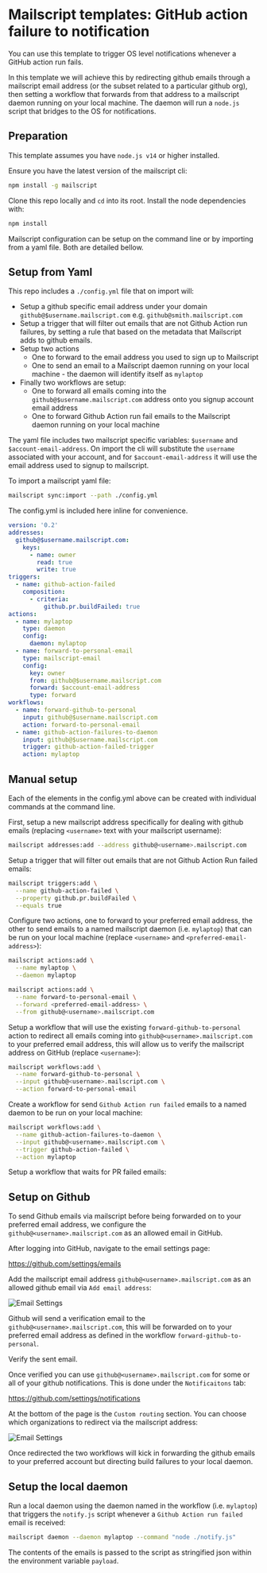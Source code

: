 # Mailscript templates: GitHub action failure to notification

You can use this template to trigger OS level notifications whenever a GitHub action run fails.

In this template we will achieve this by redirecting github emails through a mailscript email address (or the subset related to a particular github org), then setting a workflow that forwards from that address to a mailscript daemon running on your local machine. The daemon will run a `node.js` script that bridges to the OS for notifications.

## Preparation

This template assumes you have `node.js v14` or higher installed.

Ensure you have the latest version of the mailscript cli:

```sh
npm install -g mailscript
```

Clone this repo locally and `cd` into its root. Install the node dependencies with:

```sh
npm install
```

Mailscript configuration can be setup on the command line or by importing from a yaml file.
Both are detailed bellow.

## Setup from Yaml

This repo includes a `./config.yml` file that on import will:

* Setup a github specific email address under your domain `github@$username.mailscript.com` e.g. `github@smith.mailscript.com`
* Setup a trigger that will filter out emails that are not Github Action run failures, by setting a rule that based on the metadata that Mailscript adds to github emails.
* Setup two actions
  * One to forward to the email address you used to sign up to Mailscript
  * One to send an email to a Mailscript daemon running on your local machine - the daemon will identify itself as `mylaptop`
* Finally two workflows are setup:
  * One to forward all emails coming into the `github@$username.mailscript.com` address onto you signup account email address
  * One to forward Github Action run fail emails to the Mailscript daemon running on your local machine

The yaml file includes two mailscript specific variables: `$username` and `$account-email-address`. On import the cli will substitute the `username` associated
with your account, and for `$account-email-address` it will use the email address
used to signup to mailscript.

To import a mailscript yaml file:

```sh
mailscript sync:import --path ./config.yml
```

The config.yml is included here inline for convenience.

```yml
version: '0.2'
addresses:
  github@$username.mailscript.com:
    keys:
      - name: owner
        read: true
        write: true
triggers:
  - name: github-action-failed
    composition:
      - criteria:
          github.pr.buildFailed: true
actions:
  - name: mylaptop
    type: daemon
    config:
      daemon: mylaptop
  - name: forward-to-personal-email
    type: mailscript-email
    config:
      key: owner
      from: github@$username.mailscript.com
      forward: $account-email-address
      type: forward
workflows:
  - name: forward-github-to-personal
    input: github@$username.mailscript.com
    action: forward-to-personal-email
  - name: github-action-failures-to-daemon
    input: github@$username.mailscript.com
    trigger: github-action-failed-trigger
    action: mylaptop
```

## Manual setup

Each of the elements in the config.yml above can be created with individual commands
at the command line.

First, setup a new mailscript address specifically for dealing with github emails (replacing `<username>` text with your mailscript username):

```sh
mailscript addresses:add --address github@<username>.mailscript.com
```

Setup a trigger that will filter out emails that are not Github Action Run failed emails:

```sh
mailscript triggers:add \
  --name github-action-failed \
  --property github.pr.buildFailed \
  --equals true
```

Configure two actions, one to forward to your preferred email address, the other to send
emails to a named mailscript daemon (i.e. `mylaptop`) that can be run on your local machine (replace `<username>` and `<preferred-email-address>`):

```sh
mailscript actions:add \
  --name mylaptop \
  --daemon mylaptop

mailscript actions:add \
  --name forward-to-personal-email \
  --forward <preferred-email-address> \
  --from github@<username>.mailscript.com
```

Setup a workflow that will use the existing `forward-github-to-personal` action to redirect all emails coming into `github@<username>.mailscript.com` to your preferred
email address, this will allow us to verify the mailscript address on GitHub (replace `<username>`):

```sh
mailscript workflows:add \
  --name forward-github-to-personal \
  --input github@<username>.mailscript.com \
  --action forward-to-personal-email
```

Create a workflow for send `Github Action run failed` emails to a named daemon to be run
on your local machine:

```sh
mailscript workflows:add \
  --name github-action-failures-to-daemon \
  --input github@<username>.mailscript.com \
  --trigger github-action-failed \
  --action mylaptop
```

Setup a workflow that waits for PR failed emails:

## Setup on Github

To send Github emails via mailscript before being forwarded on to your preferred
email address, we configure the `github@<username>.mailscript.com` as an allowed
email in GitHub.

After logging into GitHub, navigate to the email settings page:

https://github.com/settings/emails

Add the mailscript email address `github@<username>.mailscript.com` as an allowed github email via `Add email address`:

![Email Settings](./images/github_email_settings.png "Email Settings")

Github will send a verification email to the `github@<username>.mailscript.com`, this will be forwarded on to your preferred email address as defined
in the workflow `forward-github-to-personal`.

Verify the sent email.

Once verified you can use `github@<username>.mailscript.com` for some or all of your github notifications. This is done under the `Notificaitons` tab:

https://github.com/settings/notifications

At the bottom of the page is the `Custom routing` section. You can choose which organizations to redirect via the mailscript address:

![Email Settings](./images/github_notification_settings.png "Email Settings")

Once redirected the two workflows will kick in forwarding the github emails
to your preferred account but directing build failures to your local daemon.

## Setup the local daemon

Run a local daemon using the daemon named in the workflow (i.e. `mylaptop`) that triggers the `notify.js` script whenever a `Github Action run failed` email is received:

```sh
mailscript daemon --daemon mylaptop --command "node ./notify.js"
```

The contents of the emails is passed to the script as stringified json within the environment variable `payload`.
